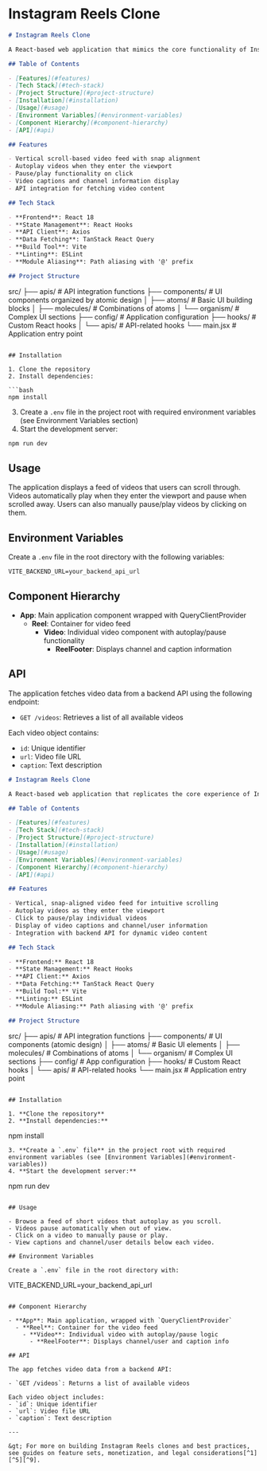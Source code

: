 
# Instagram Reels Clone

```markdown
# Instagram Reels Clone

A React-based web application that mimics the core functionality of Instagram Reels, allowing users to scroll through short video content with autoplay capabilities.

## Table of Contents

- [Features](#features)
- [Tech Stack](#tech-stack)
- [Project Structure](#project-structure)
- [Installation](#installation)
- [Usage](#usage)
- [Environment Variables](#environment-variables)
- [Component Hierarchy](#component-hierarchy)
- [API](#api)

## Features

- Vertical scroll-based video feed with snap alignment
- Autoplay videos when they enter the viewport
- Pause/play functionality on click
- Video captions and channel information display
- API integration for fetching video content

## Tech Stack

- **Frontend**: React 18
- **State Management**: React Hooks
- **API Client**: Axios
- **Data Fetching**: TanStack React Query
- **Build Tool**: Vite
- **Linting**: ESLint
- **Module Aliasing**: Path aliasing with '@' prefix

## Project Structure

```

src/
├── apis/             \# API integration functions
├── components/       \# UI components organized by atomic design
│   ├── atoms/        \# Basic UI building blocks
│   ├── molecules/    \# Combinations of atoms
│   └── organism/     \# Complex UI sections
├── config/           \# Application configuration
├── hooks/            \# Custom React hooks
│   └── apis/         \# API-related hooks
└── main.jsx          \# Application entry point

```

## Installation

1. Clone the repository
2. Install dependencies:

```bash
npm install
```

3. Create a `.env` file in the project root with required environment variables (see Environment Variables section)
4. Start the development server:
```bash
npm run dev
```


## Usage

The application displays a feed of videos that users can scroll through. Videos automatically play when they enter the viewport and pause when scrolled away. Users can also manually pause/play videos by clicking on them.

## Environment Variables

Create a `.env` file in the root directory with the following variables:

```
VITE_BACKEND_URL=your_backend_api_url
```


## Component Hierarchy

- **App**: Main application component wrapped with QueryClientProvider
    - **Reel**: Container for video feed
        - **Video**: Individual video component with autoplay/pause functionality
            - **ReelFooter**: Displays channel and caption information


## API

The application fetches video data from a backend API using the following endpoint:

- `GET /videos`: Retrieves a list of all available videos

Each video object contains:

- `id`: Unique identifier
- `url`: Video file URL
- `caption`: Text description

```markdown
# Instagram Reels Clone

A React-based web application that replicates the core experience of Instagram Reels, enabling users to scroll through short-form videos with seamless autoplay and interactive features.

## Table of Contents

- [Features](#features)
- [Tech Stack](#tech-stack)
- [Project Structure](#project-structure)
- [Installation](#installation)
- [Usage](#usage)
- [Environment Variables](#environment-variables)
- [Component Hierarchy](#component-hierarchy)
- [API](#api)

## Features

- Vertical, snap-aligned video feed for intuitive scrolling
- Autoplay videos as they enter the viewport
- Click to pause/play individual videos
- Display of video captions and channel/user information
- Integration with backend API for dynamic video content

## Tech Stack

- **Frontend:** React 18
- **State Management:** React Hooks
- **API Client:** Axios
- **Data Fetching:** TanStack React Query
- **Build Tool:** Vite
- **Linting:** ESLint
- **Module Aliasing:** Path aliasing with '@' prefix

## Project Structure

```

src/
├── apis/             \# API integration functions
├── components/       \# UI components (atomic design)
│   ├── atoms/        \# Basic UI elements
│   ├── molecules/    \# Combinations of atoms
│   └── organism/     \# Complex UI sections
├── config/           \# App configuration
├── hooks/            \# Custom React hooks
│   └── apis/         \# API-related hooks
└── main.jsx          \# Application entry point

```

## Installation

1. **Clone the repository**
2. **Install dependencies:**
```

npm install

```
3. **Create a `.env` file** in the project root with required environment variables (see [Environment Variables](#environment-variables))
4. **Start the development server:**
```

npm run dev

```

## Usage

- Browse a feed of short videos that autoplay as you scroll.
- Videos pause automatically when out of view.
- Click on a video to manually pause or play.
- View captions and channel/user details below each video.

## Environment Variables

Create a `.env` file in the root directory with:

```

VITE_BACKEND_URL=your_backend_api_url

```

## Component Hierarchy

- **App**: Main application, wrapped with `QueryClientProvider`
  - **Reel**: Container for the video feed
    - **Video**: Individual video with autoplay/pause logic
      - **ReelFooter**: Displays channel/user and caption info

## API

The app fetches video data from a backend API:

- `GET /videos`: Returns a list of available videos

Each video object includes:
- `id`: Unique identifier
- `url`: Video file URL
- `caption`: Text description

---

&gt; For more on building Instagram Reels clones and best practices, see guides on feature sets, monetization, and legal considerations[^1][^5][^9].
```

